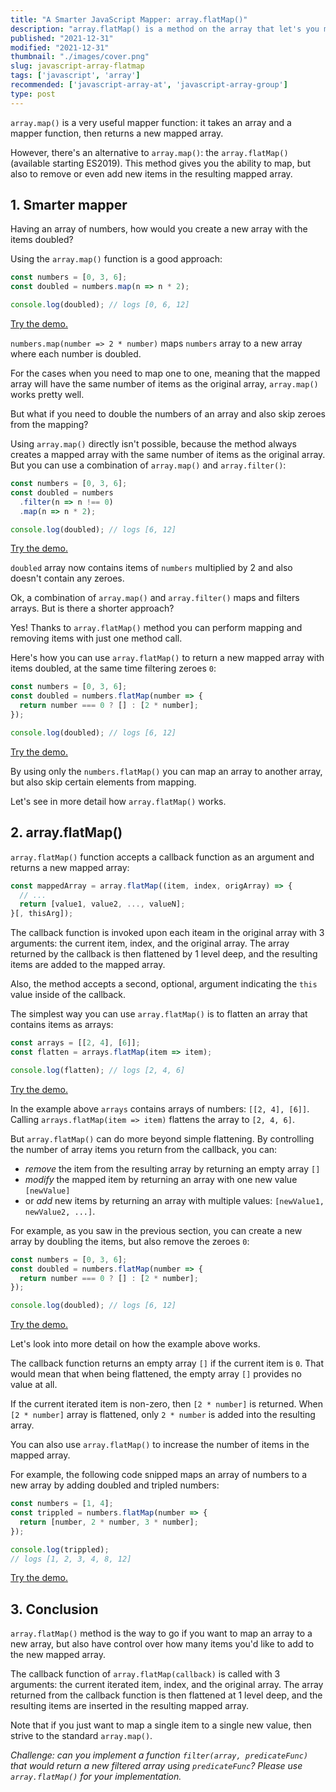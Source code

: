 ```yaml
---
title: "A Smarter JavaScript Mapper: array.flatMap()"
description: "array.flatMap() is a method on the array that let's you map elements a littler smarter."  
published: "2021-12-31"
modified: "2021-12-31"
thumbnail: "./images/cover.png"
slug: javascript-array-flatmap
tags: ['javascript', 'array']
recommended: ['javascript-array-at', 'javascript-array-group']
type: post
---
```


`array.map()` is a very useful mapper function: it takes an array and a mapper function, then returns a new mapped array.  

However, there's an alternative to `array.map()`: the `array.flatMap()` (available starting ES2019). This method gives you the ability to map, but also to remove or even add new items in the resulting mapped array.    

<Affiliate type="traversyJavaScript" />

## 1. Smarter mapper

Having an array of numbers, how would you create a new array with the items doubled?  

Using the `array.map()` function is a good approach:

```javascript
const numbers = [0, 3, 6];
const doubled = numbers.map(n => n * 2);

console.log(doubled); // logs [0, 6, 12]
```

[Try the demo.](https://jsfiddle.net/dmitri_pavlutin/7g5fz93y/)

`numbers.map(number => 2 * number)` maps `numbers` array to a new array where each number is doubled.  

For the cases when you need to map one to one, meaning that the mapped array will have the same number of items as the original array, `array.map()` works pretty well.

But what if you need to double the numbers of an array and also skip zeroes from the mapping?  

Using `array.map()` directly isn't possible, because the method always creates a mapped array with the same number of items as the original array. But you can use a combination of `array.map()` and `array.filter()`:

```javascript
const numbers = [0, 3, 6];
const doubled = numbers
  .filter(n => n !== 0)
  .map(n => n * 2);

console.log(doubled); // logs [6, 12]
```

[Try the demo.](https://jsfiddle.net/dmitri_pavlutin/cvtjyLpo/)

`doubled` array now contains items of `numbers` multiplied by 2 and also doesn't contain any zeroes.  

Ok, a combination of `array.map()` and `array.filter()` maps and filters arrays. But is there a shorter approach?  

Yes! Thanks to `array.flatMap()` method you can perform mapping and removing items with just one method call. 

Here's how you can use `array.flatMap()` to return a new mapped array with items doubled, at the same time filtering zeroes `0`:

```javascript
const numbers = [0, 3, 6];
const doubled = numbers.flatMap(number => {
  return number === 0 ? [] : [2 * number];
});

console.log(doubled); // logs [6, 12]
```

[Try the demo.](https://jsfiddle.net/dmitri_pavlutin/j945qunz/)

By using only the `numbers.flatMap()` you can map an array to another array, but also skip certain elements from mapping.  

Let's see in more detail how `array.flatMap()` works.  

## 2. array.flatMap()

`array.flatMap()` function accepts a callback function as an argument and returns a new mapped array:

```javascript
const mappedArray = array.flatMap((item, index, origArray) => {
  // ...
  return [value1, value2, ..., valueN];
}[, thisArg]);
```

The callback function is invoked upon each iteam in the original array with 3 arguments: the current item, index, and the original array. The array returned by the callback is then flattened by 1 level deep, and the resulting items are added to the mapped array.  

Also, the method accepts a second, optional, argument indicating the `this` value inside of the callback.  

The simplest way you can use `array.flatMap()` is to flatten an array that contains items as arrays:

```javascript
const arrays = [[2, 4], [6]];
const flatten = arrays.flatMap(item => item);

console.log(flatten); // logs [2, 4, 6]
```

[Try the demo.](https://jsfiddle.net/dmitri_pavlutin/5rwvcz17/)

In the example above `arrays` contains arrays of numbers: `[[2, 4], [6]]`. Calling `arrays.flatMap(item => item)` flattens the array to `[2, 4, 6]`.  

But `array.flatMap()` can do more beyond simple flattening. By controlling the number of array items you return from the callback, you can:

* *remove* the item from the resulting array by returning an empty array `[]`
* *modify* the mapped item by returning an array with one new value `[newValue]`
* or *add* new items by returning an array with multiple values: `[newValue1, newValue2, ...]`.  

For example, as you saw in the previous section, you can create a new array by doubling the items, but also remove the zeroes `0`:

```javascript
const numbers = [0, 3, 6];
const doubled = numbers.flatMap(number => {
  return number === 0 ? [] : [2 * number];
});

console.log(doubled); // logs [6, 12]
```

[Try the demo.](https://jsfiddle.net/dmitri_pavlutin/av1w9jd3/)

Let's look into more detail on how the example above works.  

The callback function returns an empty array `[]` if the current item is `0`. That would mean that when being flattened, the empty array `[]` provides no value at all.  

If the current iterated item is non-zero, then `[2 * number]` is returned. When `[2 * number]` array is flattened, only `2 * number` is added into the resulting array.  

You can also use `array.flatMap()` to increase the number of items in the mapped array. 

For example, the following code snipped maps an array of numbers to a new array by adding doubled and tripled numbers:

```javascript
const numbers = [1, 4];
const trippled = numbers.flatMap(number => {
  return [number, 2 * number, 3 * number];
});

console.log(trippled);
// logs [1, 2, 3, 4, 8, 12]
```

[Try the demo.](https://jsfiddle.net/dmitri_pavlutin/k7p2x1ar/)

## 3. Conclusion

`array.flatMap()` method is the way to go if you want to map an array to a new array, but also have control over how many items you'd like to add to the new mapped array.  

The callback function of `array.flatMap(callback)` is called with 3 arguments: the current iterated item, index, and the original array. The array returned from the callback function is then flattened at 1 level deep, and the resulting items are inserted in the resulting mapped array.  

Note that if you just want to map a single item to a single new value, then strive to the standard `array.map()`.  

*Challenge: can you implement a function `filter(array, predicateFunc)` that would return a new filtered array using `predicateFunc`? Please use `array.flatMap()` for your implementation.*
